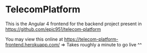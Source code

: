 # TelecomPlatform

This is the Angular 4 frontend for the backend project present in https://github.com/epic951/telecom-platform

You may view this online at https://telecom-platform-frontend.herokuapp.com/ => Takes roughly a minute to go live ^^
